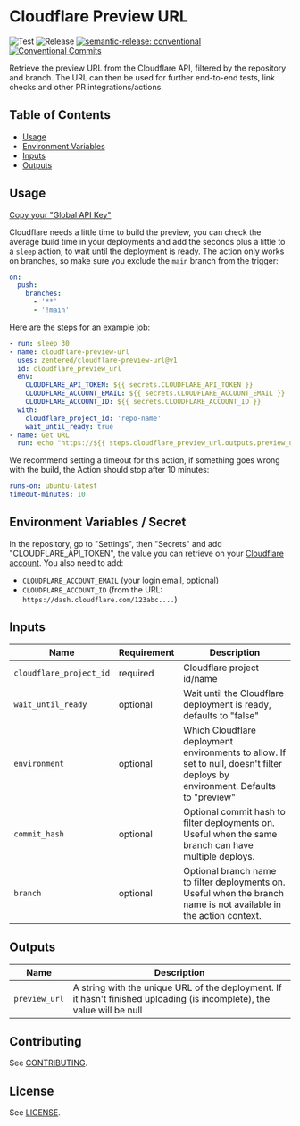 # Cloudflare Preview URL

![Test](https://github.com/zentered/cloudflare-preview-url/workflows/Test/badge.svg)
![Release](https://github.com/zentered/cloudflare-preview-url/workflows/Publish/badge.svg)
[![semantic-release: conventional](https://img.shields.io/badge/semantic--release-conventional-e10079?logo=semantic-release)](https://github.com/semantic-release/semantic-release)
[![Conventional Commits](https://img.shields.io/badge/Conventional%20Commits-1.0.0-yellow.svg)](https://conventionalcommits.org)

Retrieve the preview URL from the Cloudflare API, filtered by the repository and
branch. The URL can then be used for further end-to-end tests, link checks and
other PR integrations/actions.

## Table of Contents

- [Usage](#usage)
- [Environment Variables](#environment-variables--secret)
- [Inputs](#inputs)
- [Outputs](#outputs)

## Usage

[Copy your "Global API Key"](https://dash.cloudflare.com/profile/api-tokens)

Cloudflare needs a little time to build the preview, you can check the average
build time in your deployments and add the seconds plus a little to a `sleep`
action, to wait until the deployment is ready. The action only works on
branches, so make sure you exclude the `main` branch from the trigger:

```yaml
on:
  push:
    branches:
      - '**'
      - '!main'
```

Here are the steps for an example job:

```yaml
- run: sleep 30
- name: cloudflare-preview-url
  uses: zentered/cloudflare-preview-url@v1
  id: cloudflare_preview_url
  env:
    CLOUDFLARE_API_TOKEN: ${{ secrets.CLOUDFLARE_API_TOKEN }}
    CLOUDFLARE_ACCOUNT_EMAIL: ${{ secrets.CLOUDFLARE_ACCOUNT_EMAIL }}
    CLOUDFLARE_ACCOUNT_ID: ${{ secrets.CLOUDFLARE_ACCOUNT_ID }}
  with:
    cloudflare_project_id: 'repo-name'
    wait_until_ready: true
- name: Get URL
  run: echo "https://${{ steps.cloudflare_preview_url.outputs.preview_url }}"
```

We recommend setting a timeout for this action, if something goes wrong with the
build, the Action should stop after 10 minutes:

```yaml
runs-on: ubuntu-latest
timeout-minutes: 10
```

## Environment Variables / Secret

In the repository, go to "Settings", then "Secrets" and add
"CLOUDFLARE_API_TOKEN", the value you can retrieve on your
[Cloudflare account](https://dash.cloudflare.com/profile/api-tokens). You also
need to add:

- `CLOUDFLARE_ACCOUNT_EMAIL` (your login email, optional)
- `CLOUDFLARE_ACCOUNT_ID` (from the URL:
  `https://dash.cloudflare.com/123abc....`)

## Inputs

| Name                    | Requirement | Description                                                                                                                     |
| ----------------------- | ----------- | ------------------------------------------------------------------------------------------------------------------------------- |
| `cloudflare_project_id` | required    | Cloudflare project id/name                                                                                                      |
| `wait_until_ready`      | optional    | Wait until the Cloudflare deployment is ready, defaults to "false"                                                              |
| `environment`           | optional    | Which Cloudflare deployment environments to allow. If set to null, doesn't filter deploys by environment. Defaults to "preview" |
| `commit_hash`           | optional    | Optional commit hash to filter deployments on. Useful when the same branch can have multiple deploys.                           |
| `branch`                | optional    | Optional branch name to filter deployments on. Useful when the branch name is not available in the action context.              |

## Outputs

| Name          | Description                                                                                                             |
| ------------- | ----------------------------------------------------------------------------------------------------------------------- |
| `preview_url` | A string with the unique URL of the deployment. If it hasn't finished uploading (is incomplete), the value will be null |

## Contributing

See [CONTRIBUTING](CONTRIBUTING.md).

## License

See [LICENSE](LICENSE).
